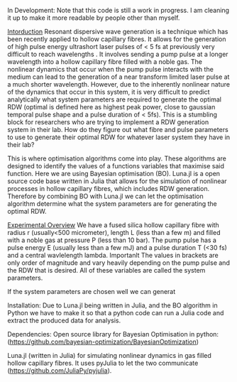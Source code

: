 

In Development: Note that this code is still a work in progress. I am cleaning it up to make it more readable by people other than myself.


<u>Intorduction</u>
Resonant dispersive wave generation is a technique which has been recently applied to hollow capillary fibres. It allows for the generation of high pulse energy ultrashort laser pulses of < 5 fs at previously very difficult to reach wavelengths . It involves sending a pump pulse at a longer wavelength into a hollow capillary fibre filled with a noble gas. The nonlinear dynamics that occur when the pump pulse interacts with the medium can lead to the generation of a near transform limited laser pulse at a much shorter wavelength. However, due to the inherently nonlinear nature of the dynamics that occur in this system, it is very difficult to predict analytically what system parameters are required to generate the optimal RDW (optimal is defined here as highest peak power, close to gaussian temporal pulse shape and a pulse duration of < 5fs). This is a stumbling block for researchers who are trying to implement a RDW generation system in their lab. How do they figure out what fibre and pulse parameters to use to generate their optimal RDW for whatever laser system they have in their lab?

This is where optimisation algorithms come into play. These algorithms are designed to identify the values of a functions variables that maximise said function. Here we are using Bayesian optimisation (BO). Luna.jl is a open source code base written in Julia that allows for the simulation of nonlinear processes in hollow capillary fibres, which includes RDW generation. Therefore by combining BO with Luna.jl we can let the optimisation algorithm determine what the system parameters are for generating the optimal RDW.

<u>Experimental Overview</u>
We have a fused silica hollow capillary fibre with radius r (usually<500 micrometer), length L (less than a few m) and filled with a noble gas at pressure P (less than 10 bar). The pump pulse has a pulse energy E (usually less than a few mJ) and a pulse duration T (<30 fs) and a central wavlelength lambda. Importanlt The values in brackets are only order of magnitude and vary heavily depending on the pump pulse and the RDW that is desired. All of these variables are called the system parameters.

If the system parameters are chosen well we can generat


Installation: 
Due to Luna.jl being written in Julia, and the BO algorithm in Python we have to make it so that a python code can run a Julia code and extract the produced data for analysis.



Dependencies: Open source library for Bayesian Optimisation in python: (https://github.com/bayesian-optimization/BayesianOptimization)

 Luna.jl (written in Julia) for simulating nonlinear dynamics in gas filled hollow capillary fibres. It uses pyJulia to let the two communicate (https://github.com/JuliaPy/pyjulia).
